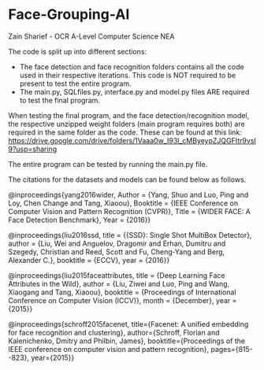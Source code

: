 # Face-Grouping-AI
Zain Sharief - OCR A-Level Computer Science NEA 

The code is split up into different sections:

- The face detection and face recognition folders contains all the code used in their respective iterations. This code is NOT required to be present to test the entire program.
- The main.py, SQLfiles.py, interface.py and model.py files ARE required to test the final program.

When testing the final program, and the face detection/recognition model, the respective unzipped weight folders (main program requires both) are required in the same folder as the code. These can be found at this link: https://drive.google.com/drive/folders/1Vaaa0w_I93l_cMByeypZJQGFItr9vsI9?usp=sharing

The entire program can be tested by running the main.py file.

The citations for the datasets and models can be found below as follows.

@inproceedings{yang2016wider,
	Author = {Yang, Shuo and Luo, Ping and Loy, Chen Change and Tang, Xiaoou},
	Booktitle = {IEEE Conference on Computer Vision and Pattern Recognition (CVPR)},
	Title = {WIDER FACE: A Face Detection Benchmark},
	Year = {2016}}

@inproceedings{liu2016ssd,
  title = {{SSD}: Single Shot MultiBox Detector},
  author = {Liu, Wei and Anguelov, Dragomir and Erhan, Dumitru and Szegedy, Christian and Reed, Scott and Fu, Cheng-Yang and Berg, Alexander C.},
  booktitle = {ECCV},
  year = {2016}}

 @inproceedings{liu2015faceattributes,
  title = {Deep Learning Face Attributes in the Wild},
  author = {Liu, Ziwei and Luo, Ping and Wang, Xiaogang and Tang, Xiaoou},
  booktitle = {Proceedings of International Conference on Computer Vision (ICCV)},
  month = {December},
  year = {2015}}

  @inproceedings{schroff2015facenet,
  title={Facenet: A unified embedding for face recognition and clustering},
  author={Schroff, Florian and Kalenichenko, Dmitry and Philbin, James},
  booktitle={Proceedings of the IEEE conference on computer vision and pattern recognition},
  pages={815--823},
  year={2015}}

